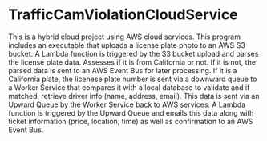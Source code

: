 # TrafficCamViolationCloudService

This is a hybrid cloud project using AWS cloud services. This program includes an executable that uploads a license plate photo to an AWS S3 bucket. 
A Lambda function is triggered by the S3 bucket upload and parses the license plate data. Assesses if it is from California or not. If it is not, 
the parsed data is sent to an AWS Event Bus for later processing. If it is a California plate, the licenese plate number is sent via a downward queue to a 
Worker Service that compares it with a local database to validate and if matched, retrieve driver info (name, address, email).
This data is sent via an Upward Queue by the Worker Service back to AWS services. A Lambda function is triggered by the Upward Queue and emails this data 
along with ticket information (price, location, time) as well as confirmation to an AWS Event Bus.
